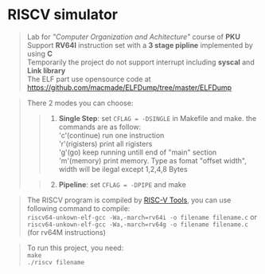 # RISCV simulator
>Lab for  *"Computer Organization and Achitecture"* course of **PKU**  \
>Support **RV64I** instruction set with a **3 stage pipline** implemented by using **C**  \
>Temporarily the  project do not support interrupt including **syscal** and **Link library**  \
>The ELF part use opensource code at https://github.com/macmade/ELFDump/tree/master/ELFDump

>There 2 modes you can choose:
>>1. **Single Step**:  set ```CFLAG = -DSINGLE``` in Makefile and make. the commands are as follow:  \
>>'c'(continue) run one instruction  \
>>'r'(rigisters) print all rigisters  \
>>'g'(go) keep running untill end of "main" section  \
>>'m'(memory) print memory. Type as fomat "offset width", width will be ilegal except 1,2,4,8 Bytes
>
>>2. **Pipeline**: set ```CFLAG = -DPIPE``` and make

>The RISCV program is compiled by [RISC-V Tools](https://github.com/riscv/riscv-tools), you can use following command to compile: \
>```riscv64-unkown-elf-gcc -Wa,-march=rv64i -o filename filename.c```
>or
>```riscv64-unkown-elf-gcc -Wa,-march=rv64g -o filename filename.c``` (for rv64M instructions)

>To run this project, you need:\
>```make```\
>```./riscv filename```
